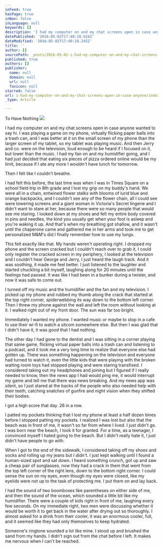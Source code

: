 ```yaml
---
inFeed: true
hasPage: true
inNav: false
inLanguage: null
keywords: []
description: 'I had my computer on and my chat screens open in case anyone wanted to say hi. I was playing a game on my phone, virtually flicking paper balls into a trash can, and I was better at it on the small screen of my phone than the larger screen of my tablet, so my tablet was playing music. And then Jerry and co. were on the television, loud enough to be heard if I focused on it, but lower than the music. I had my fan on and my humidifier going, and I had just decided that eating six pieces of pizza ordered online would be my limit, because if I ate any more I wouldn’t have lunch for tomorrow.'
datePublished: '2016-05-02T17:40:18.524Z'
dateModified: '2016-05-02T17:40:18.245Z'
title: ''
author: []
sourcePath: _posts/2016-05-02-i-had-my-computer-on-and-my-chat-screens-open-in-case-anyone.md
published: true
authors: []
publisher:
  name: null
  domain: null
  url: null
  favicon: null
starred: false
url: i-had-my-computer-on-and-my-chat-screens-open-in-case-anyone/index.html
_type: Article

---
```

To Have Nothing
![](https://the-grid-user-content.s3-us-west-2.amazonaws.com/fc1ffee1-5728-49f0-a3e1-0b5ade251c43.jpg)

I had my computer on and my chat screens open in case anyone wanted to say hi. I was playing a game on my phone, virtually flicking paper balls into a trash can, and I was better at it on the small screen of my phone than the larger screen of my tablet, so my tablet was playing music. And then Jerry and co. were on the television, loud enough to be heard if I focused on it, but lower than the music. I had my fan on and my humidifier going, and I had just decided that eating six pieces of pizza ordered online would be my limit, because if I ate any more I wouldn't have lunch for tomorrow.

Then I felt like I couldn't breathe.

I had felt this before, the last time was when I was in Times Square on a school field trip in 8th grade and I lost my grip on my buddy's hand. We were all in a chain, entwined flower stalks with blooms of lurid blue and orange backpacks, and I couldn't see any of the flower chain, all I could see were towering screens and a giant woman in Victoria's Secret lingerie and I didn't want to stare at her, because there were so many people that would see me staring. I looked down at my shoes and felt my entire body covered in pins and needles, the kind you usually get when your foot is asleep and you're waking it up. And that's when my breathing got shallow, and it wasn't until the chaperone came and gathered me in her arms and took me to get personalized M&M's did I finally remember how to use my lungs.

This felt exactly like that. My hands weren't operating right. I dropped my phone and the screen cracked but I couldn't reach over to grab it, I could only register the cracked screen in my periphery, I looked at the television and I couldn't hear George and Jerry, I just heard the laugh track. And it was soothing, it made me feel better. I just listened to the laughter and started chuckling a bit myself, laughing along for 20 minutes until the feelings had passed. It was like I had been in a bunker during a twister, and now it was safe to come out.

I turned off my music and the humidifier and the fan and my television. I picked up my phone and rubbed my thumb along the crack that started at the top right corner, spiderwebbing its way down to the bottom left corner. Then I threw my phone against the wall and left the room without looking at it. I walked right out of my front door. The sun was far too bright.

Immediately I wanted my phone. I wanted music or maybe to stop in a cafe to use their wi-fi to watch a sitcom somewhere else. But then I was glad that I didn't have it, it was good that I had nothing.

The other day I had gone to the dentist and I was sitting in a corner playing that same game, flicking virtual paper balls into a trash can and listening to a podcast, and it took me a very long time to realize that everyone else had gotten up. There was something happening on the television and everyone had turned to watch it, even the little kids that were playing with the broken waiting room toys had stopped playing and were staring transfixed. I considered taking out my headphones and joining but I figured if I really needed to know, then the news app I had would ping me, it would interrupt my game and tell me that there was news breaking. And my news app was silent, so I just stared at the backs of the people who also needed help with their teeth, catching snatches of gunfire and night vision when they shifted their bodies.

I got a high score that day. 26 in a row.

I patted my pockets thinking that I lost my phone at least a half dozen times before I stopped patting my pockets. I realized I was lost but also that the beach was in front of me, it wasn't so far from where I lived. I just didn't go. I was born near the beach, I took it for granted. For a time, as a teenager, I convinced myself I hated going to the beach. But I didn't really hate it, I just didn't have people to go with.

When I got to the end of the sidewalk, I considered taking off my shoes and socks and rolling up my jeans but I didn't. I just kept walking until I found a human-sized spot and sat down. I heard something crunch, got up and saw a cheap pair of sunglasses, now they had a crack in them that went from the top left corner of the right lens, down to the bottom right corner. I could sense the sun on my eyes, even though my eyes were closed, like my eyelids were not up to the task of protecting me. I put them on and lay back.

I had the sound of two boomboxes like parentheses on either side of me, and then the sound of the ocean, which sounded a little bit like my humidifier. There were a couple of kids right in front of me, laughing every few seconds. On my immediate right, two men were discussing whether it would be worth it to get back in the water after drying out so thoroughly. I almost asked for a drink from their cooler, it was an enormous cooler, full, and it seemed like they had only themselves to keep hydrated.

Someone's ringtone sounded a lot like mine. I stood up and brushed the sand from my hands. I didn't sign out from the chat before I left. It makes me nervous when I can't be reached.